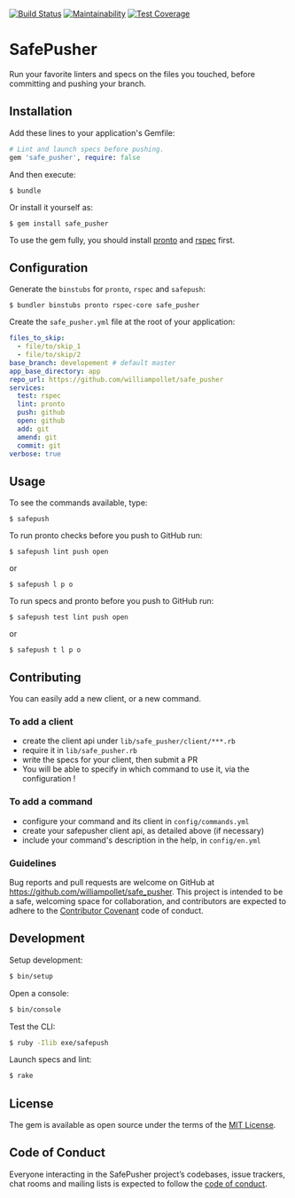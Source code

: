 [![Build Status](https://travis-ci.com/williampollet/safe_pusher.svg?branch=master)](https://travis-ci.com/williampollet/safe_pusher)
[![Maintainability](https://api.codeclimate.com/v1/badges/1aa6c275f9ce4d4c6ec3/maintainability)](https://codeclimate.com/github/williampollet/safe_pusher/maintainability)
[![Test Coverage](https://api.codeclimate.com/v1/badges/1aa6c275f9ce4d4c6ec3/test_coverage)](https://codeclimate.com/github/williampollet/safe_pusher/test_coverage)

# SafePusher

Run your favorite linters and specs on the files you touched, before committing and pushing your branch.

## Installation

Add these lines to your application's Gemfile:

```ruby
# Lint and launch specs before pushing.
gem 'safe_pusher', require: false
```

And then execute:

    $ bundle

Or install it yourself as:

    $ gem install safe_pusher

To use the gem fully, you should install [pronto](https://github.com/prontolabs/pronto) and [rspec](https://github.com/rspec/rspec) first.

## Configuration

Generate the `binstubs` for `pronto`, `rspec` and `safepush`:

    $ bundler binstubs pronto rspec-core safe_pusher

Create the `safe_pusher.yml` file at the root of your application:

```yaml
files_to_skip:
  - file/to/skip_1
  - file/to/skip/2
base_branch: developement # default master
app_base_directory: app
repo_url: https://github.com/williampollet/safe_pusher
services:
  test: rspec
  lint: pronto
  push: github
  open: github
  add: git
  amend: git
  commit: git
verbose: true
```

## Usage

To see the commands available, type:

    $ safepush

To run pronto checks before you push to GitHub run:

    $ safepush lint push open

or

    $ safepush l p o

To run specs and pronto before you push to GitHub run:

    $ safepush test lint push open

or

    $ safepush t l p o

## Contributing

You can easily add a new client, or a new command. 

### To add a client 
 - create the client api under `lib/safe_pusher/client/***.rb`
 - require it in `lib/safe_pusher.rb`
 - write the specs for your client, then submit a PR
 - You will be able to specify in which command to use it, via the configuration ! 

### To add a command
 - configure your command and its client in `config/commands.yml`
 - create your safepusher client api, as detailed above (if necessary)
 - include your command's description in the help, in `config/en.yml`

### Guidelines

Bug reports and pull requests are welcome on GitHub at https://github.com/williampollet/safe_pusher. This project is intended to be a safe, welcoming space for collaboration, and contributors are expected to adhere to the [Contributor Covenant](http://contributor-covenant.org) code of conduct.

## Development

Setup development:

```sh
$ bin/setup
```

Open a console:

```sh
$ bin/console
```

Test the CLI:

```sh
$ ruby -Ilib exe/safepush
```

Launch specs and lint:

```sh
$ rake
```

## License

The gem is available as open source under the terms of the [MIT License](https://opensource.org/licenses/MIT).

## Code of Conduct

Everyone interacting in the SafePusher project’s codebases, issue trackers, chat rooms and mailing lists is expected to follow the [code of conduct](https://github.com/[USERNAME]/safe_pusher/blob/master/CODE_OF_CONDUCT.md).
